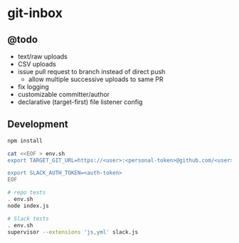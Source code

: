# git-inbox

## @todo

- text/raw uploads
- CSV uploads
- issue pull request to branch instead of direct push
    - allow multiple successive uploads to same PR
- fix logging
- customizable committer/author
- declarative (target-first) file listener config

## Development

```sh
npm install

cat <<EOF > env.sh
export TARGET_GIT_URL=https://<user>:<personal-token>@github.com/<user>/<repo>.git

export SLACK_AUTH_TOKEN=<auth-token>
EOF

# repo tests
. env.sh
node index.js

# Slack tests
. env.sh
supervisor --extensions 'js,yml' slack.js
```
